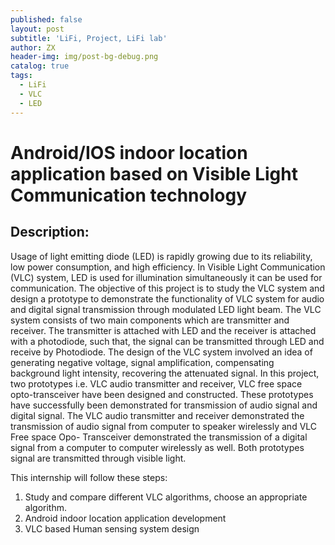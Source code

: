 ```yaml
---
published: false
layout: post
subtitle: 'LiFi, Project, LiFi lab'
author: ZX
header-img: img/post-bg-debug.png
catalog: true
tags:
  - LiFi
  - VLC
  - LED
---
```


# Android/IOS indoor location application based on Visible Light Communication technology

## Description:

Usage of light emitting diode (LED) is rapidly growing due to its reliability, low power consumption, and high efficiency. In Visible Light Communication (VLC) system, LED is used for illumination simultaneously it can be used for communication. The objective of this project is to study the VLC system and design a prototype to demonstrate the functionality of VLC system for audio and digital signal transmission through modulated LED light beam. The VLC system consists of two main components which are transmitter and receiver. The transmitter is attached with LED and the receiver is attached with a photodiode, such that, the signal can be transmitted through LED and receive by Photodiode. The design of the VLC system involved an idea of generating negative voltage, signal amplification, compensating background light intensity, recovering the attenuated signal. In this project, two prototypes i.e. VLC audio transmitter and receiver, VLC free space opto-transceiver have been designed and constructed. These prototypes have successfully been demonstrated for transmission of audio signal and digital signal. The VLC audio transmitter and receiver demonstrated the transmission of audio signal from computer to speaker wirelessly and VLC Free space Opo- Transceiver demonstrated the transmission of a digital signal from a computer to computer wirelessly as well. Both prototypes signal are transmitted through visible light. 

This internship will follow these steps:

 1. Study and compare different VLC algorithms, choose an appropriate algorithm. 
 2. Android indoor location application development
 3. VLC based Human sensing system design
